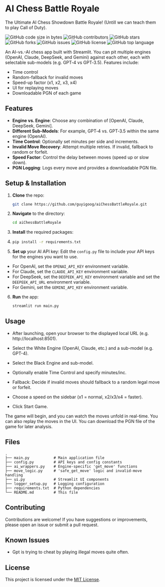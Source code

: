 # AI Chess Battle Royale

The Ultimate AI Chess Showdown Battle Royale! (Untill we can teach them to play Call of Duty).

![GitHub code size in bytes](https://img.shields.io/github/languages/code-size/guyigoog/aiChessBattleRoyale)
![GitHub contributors](https://img.shields.io/github/contributors/guyigoog/aiChessBattleRoyale)
![GitHub stars](https://img.shields.io/github/stars/guyigoog/aiChessBattleRoyale?style=social)
![GitHub forks](https://img.shields.io/github/forks/guyigoog/aiChessBattleRoyale?style=social)
![GitHub issues](https://img.shields.io/github/issues/guyigoog/aiChessBattleRoyale)
![GitHub license](https://img.shields.io/github/license/guyigoog/aiChessBattleRoyale)
![GitHub top language](https://img.shields.io/github/languages/top/guyigoog/aiChessBattleRoyale)

An AI-vs.-AI chess app built with Streamlit. 
You can pit multiple engines (OpenAI, Claude, DeepSeek, and Gemini) against each other, 
each with selectable sub-models (e.g. GPT‑4 vs GPT‑3.5). Features include:
- Time control
- Random-fallback for invalid moves
- Speed-up factor (x1, x2, x3, x4)
- UI for replaying moves
- Downloadable PGN of each game

## Features

- **Engine vs. Engine**: Choose any combination of [OpenAI, Claude, DeepSeek, Gemini].
- **Different Sub-Models**: For example, GPT‑4 vs. GPT‑3.5 within the same engine (OpenAI).
- **Time Control**: Optionally set minutes per side and increments.
- **Invalid Move Recovery**: Attempt multiple retries. If invalid, fallback to random or forfeit.
- **Speed Factor**: Control the delay between moves (speed up or slow down).
- **PGN Logging**: Logs every move and provides a downloadable PGN file.

## Setup & Installation

1. **Clone** the repo:
   ```bash
   git clone https://github.com/guyigoog/aiChessBattleRoyale.git
   ```
2. **Navigate** to the directory:
   ```bash
   cd aiChessBattleRoyale
    ```
3. **Install** the required packages:
4. ```bash
   pip install -r requirements.txt
   ```
5. **Set up** your AI API key:
Edit the `config.py` file to include your API keys for the engines you want to use.
- For OpenAI, set the `OPENAI_API_KEY` environment variable.
- For Claude, set the `CLAUDE_API_KEY` environment variable.
- For DeepSeek, set the `DEEPEEK_API_KEY` environment variable and set the `DEEPEEK_API_URL` environment variable.
- For Gemini, set the `GEMINI_API_KEY` environment variable.
6. **Run** the app:
   ```bash
   streamlit run main.py
   ```

## Usage

- After launching, open your browser to the displayed local URL (e.g. http://localhost:8501).

- Select the White Engine (OpenAI, Claude, etc.) and a sub-model (e.g. GPT-4).

- Select the Black Engine and sub-model.

- Optionally enable Time Control and specify minutes/inc.

- Fallback: Decide if invalid moves should fallback to a random legal move or forfeit.

- Choose a speed on the sidebar (x1 = normal, x2/x3/x4 = faster).

- Click Start Game.

The game will begin, and you can watch the moves unfold in real-time.
You can also replay the moves in the UI.
You can download the PGN file of the game for later analysis.

## Files
``` plaintext
.
├── main.py           # Main application file
├── config.py         # API keys and config constants
├── ai_wrappers.py    # Engine-specific 'get_move' functions
├── move_logic.py     # 'safe_get_move' logic and invalid-move handling
├── ui.py             # Streamlit UI components
├── logger_setup.py   # Logging configuration
├── requirements.txt  # Python dependencies
└── README.md         # This file
```

## Contributing
Contributions are welcome! If you have suggestions or improvements, please open an issue or submit a pull request.

## Known Issues
- Gpt is trying to cheat by playing illegal moves quite often.

## License
This project is licensed under the [MIT License](LICENSE).